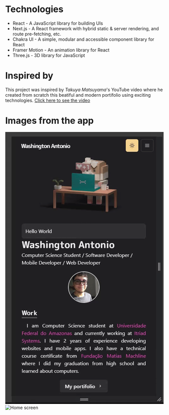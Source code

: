 # Technologies
- React - A JavaScript library for building UIs
- Next.js - A React framework with hybrid static & server rendering, and route pre-fetching, etc.
- Chakra UI - A simple, modular and accessible component library for React
- Framer Motion - An animation library for React
- Three.js - 3D library for JavaScript
# Inspired by
This project was inspired by *Takuya Matsuyama*'s YouTube video where he created from scratch this beatiful and modern portifolio using exciting technologies.
[Click here to see the video]([URL](https://www.youtube.com/watch?v=bSMZgXzC9AA&t=4693s))

# Images from the app
![Home screen](/public/images/gifs/portifolio1-ezgif.com-video-to-gif-converter.gif)
![Home screen](/public/images/gifs/portifolio2-ezgif.com-video-to-gif-converter.gif)
